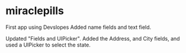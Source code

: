 # miraclepills
First app using Devslopes
Added name fields and text field.

Updated "Fields and UIPicker".  Added the Address, and City fields, and used a UIPicker to select the state.

